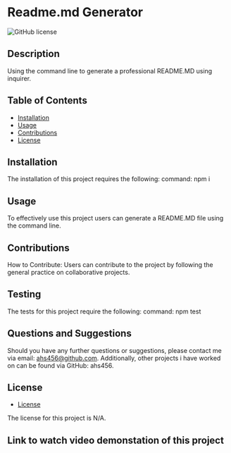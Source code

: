 # Readme.md Generator 
![GitHub license](https://img.shields.io/badge/license-N/A-blue.svg)

## Description
Using the command line to generate a professional README.MD using inquirer.

## Table of Contents
- [Installation](#installation)
- [Usage](#usage)
- [Contributions](#Contributions)
- [License](#license)

## Installation
The installation of this project requires the following:
command: npm i

## Usage
To effectively use this project users can generate a README.MD file using the command line.

## Contributions
How to Contribute: 
Users can contribute to the project by following the general practice on collaborative projects.

## Testing
The tests for this project require the following:
command: npm test

## Questions and Suggestions
Should you have any further questions or suggestions, please contact me via email: ahs456@github.com. 
Additionally, other projects i have worked on can be found via GitHub: ahs456.

## License

* [License](*license)

The license for this project is N/A.

## Link to watch video demonstation of this project

